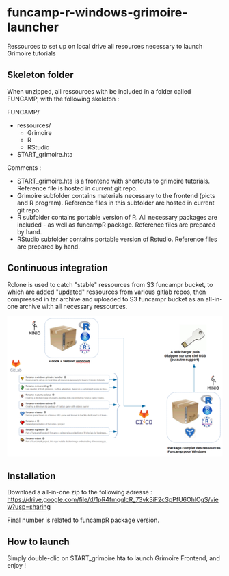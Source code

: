 # funcamp-r-windows-grimoire-launcher

Ressources to set up on local drive all resources necessary to launch Grimoire tutorials

## Skeleton folder

When unzipped, all ressources with be included in a folder called FUNCAMP, with the following skeleton :

FUNCAMP/
- ressources/
    - Grimoire
    - R
    - RStudio
- START_grimoire.hta

Comments :
- START_grimoire.hta is a frontend with shortcuts to grimoire tutorials. Reference file is hosted in current git repo.
- Grimoire subfolder contains materials necessary to the frontend (picts and R program). Reference files in this subfolder are hosted in current git repo. 
- R subfolder contains portable version of R. All necessary packages are included - as well as funcampR package. Reference files are prepared by hand.
- RStudio subfolder contains portable version of Rstudio. Reference files are prepared by hand. 

## Continuous integration

Rclone is used to catch "stable" ressources from S3 funcampr bucket, to which are added "updated" ressources from various gitlab repos, then compressed in tar archive and uploaded to S3 funcampr bucket as an all-in-one archive with all necessary ressources.

![](Documentation/funcampr-integration-windows.png)


## Installation

Download a all-in-one zip to the following adresse :
https://drive.google.com/file/d/1pR4fmqglcR_73vk3iF2cSpPfU6OhlCgS/view?usp=sharing

Final number is related to funcampR package version.

## How to launch

Simply double-clic on START_grimoire.hta to launch Grimoire Frontend, and enjoy !



